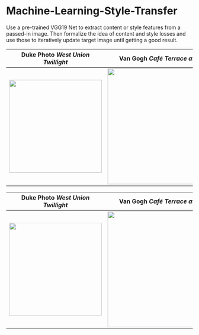 # Machine-Learning-Style-Transfer
Use a pre-trained VGG19 Net to extract content or style features from a passed-in image. Then formalize the idea of content and style losses and use those to iteratively update target image until getting a good result.





| Duke Photo _West Union Twillight_ | Van Gogh _Café Terrace at Night_    | Generated Image      | 
|------------|-------------|-------------|
| <img src="https://raw.githubusercontent.com/muxiazhixing/Machine-Learning-Style-Transfer/master/images/west_union1.jpg" width="250"> |<img src="https://raw.githubusercontent.com/muxiazhixing/Machine-Learning-Style-Transfer/master/images/van_bar3.jpg" width="312" >|<img src="https://raw.githubusercontent.com/muxiazhixing/Machine-Learning-Style-Transfer/master/images/westunion_van.png" width="250" > |


| Duke Photo _West Union Twillight_ | Van Gogh _Café Terrace at Night_    | Generated Image      | 
|------------|-------------|-------------|
| <img src="https://raw.githubusercontent.com/muxiazhixing/Machine-Learning-Style-Transfer/master/images/duke3.jpg" width="250"> |<img src="https://raw.githubusercontent.com/muxiazhixing/Machine-Learning-Style-Transfer/master/images/The_River_Seine.jpg" width="312" >|<img src="https://raw.githubusercontent.com/muxiazhixing/Machine-Learning-Style-Transfer/master/images/westunion_van.png" width="250" > |
